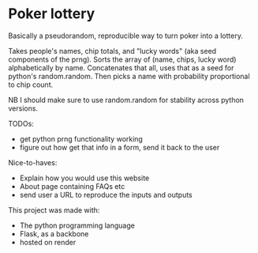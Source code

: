 # Poker lottery

Basically a pseudorandom, reproducible way to turn poker into a lottery.

Takes people's names, chip totals, and "lucky words" (aka seed components of the prng). Sorts the array of (name, chips, lucky word) alphabetically by name. Concatenates that all, uses that as a seed for python's random.random. Then picks a name with probability proportional to chip count.

NB I should make sure to use random.random for stability across python versions.

TODOs:
- get python prng functionality working
- figure out how get that info in a form, send it back to the user

Nice-to-haves:
- Explain how you would use this website
- About page containing FAQs etc
- send user a URL to reproduce the inputs and outputs

This project was made with:
- The python programming language
- Flask, as a backbone
- hosted on render
